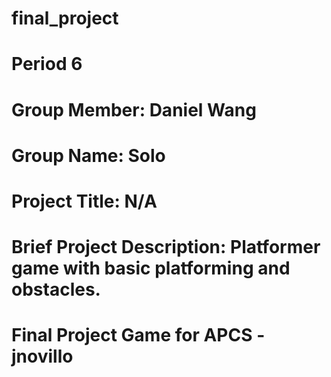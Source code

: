 # final_project
# Period 6
# Group Member: Daniel Wang
# Group Name: Solo
# Project Title: N/A
# Brief Project Description: Platformer game with basic platforming and obstacles.
# Final Project Game for APCS - jnovillo
